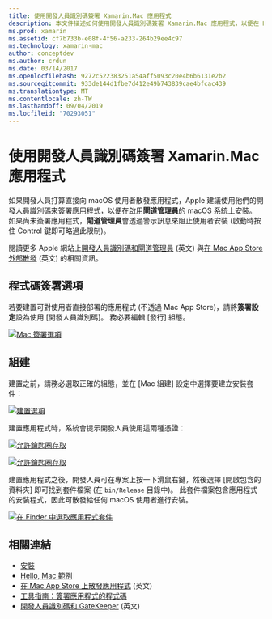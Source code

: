 ```yaml
---
title: 使用開發人員識別碼簽署 Xamarin.Mac 應用程式
description: 本文件描述如何使用開發人員識別碼簽署 Xamarin.Mac 應用程式，以便在 Mac App Store 外散發。 並討論程式碼簽署選項及建置。
ms.prod: xamarin
ms.assetid: cf7b733b-e08f-4f56-a233-264b29ee4c97
ms.technology: xamarin-mac
author: conceptdev
ms.author: crdun
ms.date: 03/14/2017
ms.openlocfilehash: 9272c522383251a54aff5093c20e4b6b6131e2b2
ms.sourcegitcommit: 933de144d1fbe7d412e49b743839cae4bfcac439
ms.translationtype: MT
ms.contentlocale: zh-TW
ms.lasthandoff: 09/04/2019
ms.locfileid: "70293051"
---
```

# <a name="signing-xamarinmac-apps-with-a-developer-id"></a>使用開發人員識別碼簽署 Xamarin.Mac 應用程式

如果開發人員打算直接向 macOS 使用者散發應用程式，Apple 建議使用他們的開發人員識別碼來簽署應用程式，以便在啟用**閘道管理員**的 macOS 系統上安裝。 如果尚未簽署應用程式，**閘道管理員**會透過警示訊息來阻止使用者安裝 (啟動時按住 Control 鍵即可略過此限制)。

閱讀更多 Apple 網站上[開發人員識別碼和閘道管理員](https://developer.apple.com/resources/developer-id/) \(英文\) 與[在 Mac App Store 外部散發](https://developer.apple.com/library/content/documentation/IDEs/Conceptual/AppDistributionGuide/Introduction/Introduction.html) \(英文\) 的相關資訊。

## <a name="code-signing-options"></a>程式碼簽署選項

若要建置可對使用者直接部署的應用程式 (不透過 Mac App Store)，請將**簽署設定**設為使用 [開發人員識別碼]。 務必要編輯 [發行] 組態。

 [![](signing-images/config02.png "Mac 簽署選項")](signing-images/config02.png#lightbox)


## <a name="build"></a>組建

建置之前，請務必選取正確的組態，並在 [Mac 組建] 設定中選擇要建立安裝套件：

[![](signing-images/config03.png "建置選項")](signing-images/config03.png#lightbox)

建置應用程式時，系統會提示開發人員使用這兩種憑證：

 [![](signing-images/image57.png "允許鑰匙圈存取")](signing-images/image57.png#lightbox)

 [![](signing-images/image58.png "允許鑰匙圈存取")](signing-images/image58.png#lightbox)

建置應用程式之後，開發人員可在專案上按一下滑鼠右鍵，然後選擇 [開啟包含的資料夾] 即可找到套件檔案 (在 `bin/Release` 目錄中)。 此套件檔案包含應用程式的安裝程式，因此可散發給任何 macOS 使用者進行安裝。

 [![](signing-images/image59.png "在 Finder 中選取應用程式套件")](signing-images/image59.png#lightbox)

## <a name="related-links"></a>相關連結

- [安裝](~//mac/get-started/installation.md)
- [Hello, Mac 範例](~//mac/get-started/hello-mac.md)
- [在 Mac App Store 上散發應用程式](https://developer.apple.com/devcenter/mac/checklist/) \(英文\)
- [工具指南：簽署應用程式的程式碼](https://developer.apple.com/library/mac/#documentation/ToolsLanguages/Conceptual/OSXWorkflowGuide/CodeSigning/CodeSigning.html)
- [開發人員識別碼和 GateKeeper](https://developer.apple.com/resources/developer-id/) \(英文\)
